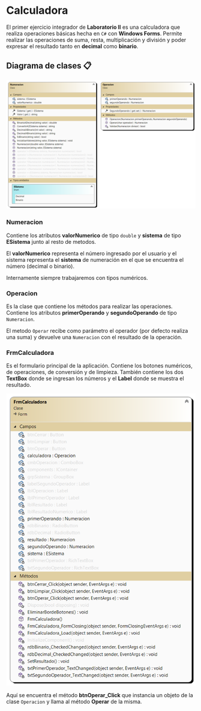 # Calculadora

El primer ejercicio integrador de **Laboratorio II** es una calculadora que realiza operaciones básicas hecha en `C#` con **Windows Forms**.
Permite realizar las operaciones de suma, resta, multiplicación y división y poder expresar el resultado tanto en **decimal** como **binario**.

## Diagrama de clases 📋

![Diagrama de clases](src/img/Diagrama-Entidades.png)

### Numeracion

Contiene los atributos **valorNumerico** de tipo `double` y **sistema** de tipo **ESistema** junto al resto de metodos.

El **valorNumerico** representa el número ingresado por el usuario y el sistema representa el **sistema** de numeración en el que se encuentra el número (decimal o binario).

Internamente siempre trabajaremos con tipos numéricos.

### Operacion

Es la clase que contiene los métodos para realizar las operaciones. Contiene los atributos **primerOperando** y **segundoOperando** de tipo `Numeracion`.

El metodo `Operar` recibe como parámetro el operador (por defecto realiza una suma) y devuelve una `Numeracion` con el resultado de la operación.

### FrmCalculadora 

Es el formulario principal de la aplicación. Contiene los botones numéricos, de operaciones, de conversión y de limpieza. También contiene los dos **TextBox** donde se ingresan los números y el **Label** donde se muestra el resultado.

![Diagrama de clases](src/img/Diagrama-Formulario.png)

Aquí se encuentra el método **btnOperar_Click** que instancia un objeto de la clase `Operacion` y llama al método **Operar** de la misma.
